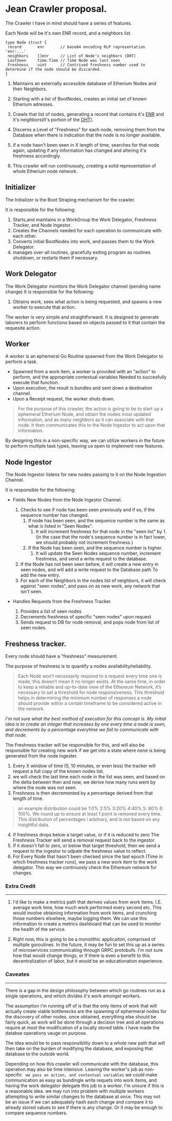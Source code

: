# Jean Crawler proposal. 

The Crawler I have in mind should have a series of features.

   Each Node will be it's own ENR record, and a neighbors list. 
   ```
   type Node struct {
    record       enr       // base64 encoding RLP representation 'enr:...'
    neighbors    []enr     // List of Node's neighbors (DHT)
    LastSeen     time.Time // Time Node was last seen
    Freshness    uint      // Contrived freshness number used to determine if the node should be discarded. 
   }
   ```

1. Maintains an externally accessible database of Etherium Nodes and their Neighbors. 
2. Starting with a list of BootNodes, creates an initial set of known Etherium adresses.
3. Crawls that list of nodes, generating a record that contains it's [ENR](https://eips.ethereum.org/EIPS/eip-778) and it's neighbors(It's portion of the [DHT](https://docs.ipfs.tech/concepts/dht)).

4. Discerns a Level of "Freshness" for each node, removing them from the Database when there is indication that the node
   is no longer available. 
5. if a node hasn't been seen in X length of time, searches for that node again, updating if any information has changed and altering it's freshness accordingly. 
6. This crawler will run continuously, creating a solid representation of whole Etherium node network. 

## Initializer
The Initializer is the Boot Straping mechanism for the crawler.

It is responsible for the following:

1. Starts,and maintains in a WorkGroup the Work Delegator, Freshness Tracker, and Node Ingestor. 
2. Creates the Channels needed for each operation to communicate with each other.
3. Converts initial BootNodes into work, and passes them to the Work Delegator.
3. manages over-all routines, gracefully exiting program as routines shutdown, or restarts them if necessary.

## Work Delegator
The Work Delegator monitors the Work Delegator channel (pending name change)
It is responsible for the following: 

1. Obtains work, sees what action is being requested, and spawns a new worker to execute that action. 

The worker is very simple and straightforward. It is designed to generate laborers to perform functions based
on objects passed to it that contain the requesite action. 

## Worker
A worker is an ephemeral Go Routine spawned from the Work Delegator to perform a task. 

- Spawned from a work item, a worker is provided with an "action" to perform, and the appropriate contextual variables
  Needed to succesfully execute that function. 
- Upon execution, the result is bundles and sent down a destination channel. 
- Upon a Receipt request, the worker shuts down. 

 > For the purpose of this crawler, the action is going to be to start up a ephemeral Etherium Node, and obtain the nodes most updated information, and as many neighbors as it can associate with that node. It then communicates this to the Node Ingestor to act upon that information. 

 By designing this in a non-specific way, we can utilize workers in the future to perform multiple task types, leaving us open to implement new features. 


## Node Ingestor
 The Node Ingestor listens for new nodes passing to it on the Node Ingestion Channel. 
 
 It is responsible for the following:
 - Fields New Nodes from the Node Ingestor Channel.
    1. Checks to see if node has been seen previously and if so, if the sequence number has changed.  
        1. If node has been seen, and the sequence number is the same as what is listed in "Seen Nodes".
            1. It will increment freshness for that node in the "seen list" by 1. 
            (in the case that the node's sequence number is in fact lower, we should probably not increment freshness.)
        2. If the Node has been seen, and the sequence number is higher. 
            1. It will update the Seen Nodes sequence number, increment freshness, and send a write request to the database.
    2. If the Node has not been seen before, it will create a new entry in seen nodes, and will add a write request to the Database path
        To add the new entry. 
    3. For each of the Neighbors in the nodes list of neighbors, it will check against "seen nodes", and pass on as new work, any network that isn't seen. 

- Handles Requests from the Freshness Tracker.
    1. Provides a list of seen nodes
    2. Decrements freshness of specific "seen nodes" upon request
    3. Sends request to DB for node removal, and pops node from list of seen nodes. 

## Freshness tracker. 
Every node should have a "freshness" measurement. 

The purpose of freshness is to quantify a nodes availability/reliability.

> Each Node won’t necessarily respond to a request every time one is made, this doesn’t mean it no longer exists. At the same time, in order to keep a reliable and up-to-date view of the Ethereum Network, it’s necessary to set a threshold for node responsiveness. This threshold helps in determining the minimum number of responses a node should provide within a certain timeframe to be considered active in the network.

*I'm not sure what the best method of execution for this concept is. My initial idea is to create an integer that increases by one every time a node is seen, and decrements by a percentage everytime we fail to communicate with that node.*

The Freshness tracker will be responsible for this, and will also be responsible for creating new work if we get into a state where none is being generated from the node ingester. 

1. Every X window of time (5, 10 minutes, or even less) the tracker will request a full copy of the known nodes list. 
2. we will check the last time each node in the list was seen, and based on the delta between then and now, we derive how many runs went by where the node was not seen.
3. Freshness is then decremented by a percentage derived from that length of time.
> an example distribution could be 1:0% 2:5% 3:20% 4:40% 5: 80% 6: 100%. We round up to ensure at least 1 point is removed every time. This distribution of percentages i arbitrary, and is not based on any insightful data. 

4. If freshness drops below a target value, or if it is reduced to zero The Freshness Tracker will send a removal request back to the ingestor. 
5. If it doesn't fall to zero, or below that target threshold, then we send a request to the ingestor to udpate the freshness value to reflect. 
4. For Every Node that hasn't been checked since the last epoch (Time in which freshness tracker runs), we pass a new work item to the work delegator. This way we continuosly check the Ethereum network for changes.


### Extra Credit
---
1. I'd like to make a metrics path that derives values from work items. I.E. average work time, how much work performed every second etc. This would involve obtaining information from work items, and crunching those numbers elswhere, maybe logging them. We can use this information to create a metrics dashboard that can be used to monitor the health of the service. 

2. Right now, this is going to be a monolithic applicaiton, comprised of multiple goroutines. In the future, it may be fun to set this up as a series of microservices communicating through GRPC protobufs. I'm not sure how that would change things, or if there is even a benefit to this decentralization of labor, but it would be an educationation experience. 

### Caveates
___

There is a gap in the design philosophy between which go routines run as a single operations, and which divides it's work amongst workers. 

The assumption i'm running off of is that the only items of work that will actually create viable bottlenecks are the spawning of ephermeral nodes for the discovery of other nodes. once obtained, everything else should be fairly quick, as work will be done through a decision tree and all operations require at most the modification of a locally stored table. I have made the databse operations vauge on purpose.

The idea would be to pass responsibility down to a whole new path that will then take on the burden of modifying the database, and exposing that database to the outside world. 

Depending on how this crawler will communicate with the database, this operation may also be time intensive. Leaving the worker's job as non-specific ` we pass an action, and contextual variables` we could make communication as easy as bundingle write requets into work items, and having the work delegator delegate this job to a worker. I'm unsure if this is a reasonable idea. we may run into problem with multiple workers attempting to write similar changes to the database at once. This may not be an issue if we can adequately hash each change and compare it to already stored values to see if there is any change. Or it may be enough to compare sequence numbers. 